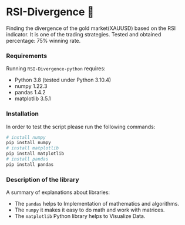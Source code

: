 # RSI-Divergence 🚀
Finding the divergence of the gold market(XAUUSD) based on the RSI indicator. It is one of the trading strategies. Tested and obtained percentage: 75% winning rate.
### Requirements
Running `RSI-Divergence-python` requires:
* Python 3.8 (tested under Python 3.10.4)
* numpy 1.22.3
* pandas 1.4.2
* matplotlib 3.5.1

### Installation
In order to test the script please run the following commands:
```sh
# install numpy
pip install numpy
# install matplotlib
pip install matplotlib
# install pandas
pip install pandas
```

### Description of the library
A summary of explanations about libraries:
* The `pandas` helps to Implementation of mathematics and algorithms.
* The `numpy` it makes it easy to do math and work with matrices.
* The `matplotlib` Python  library helps to Visualize Data.

